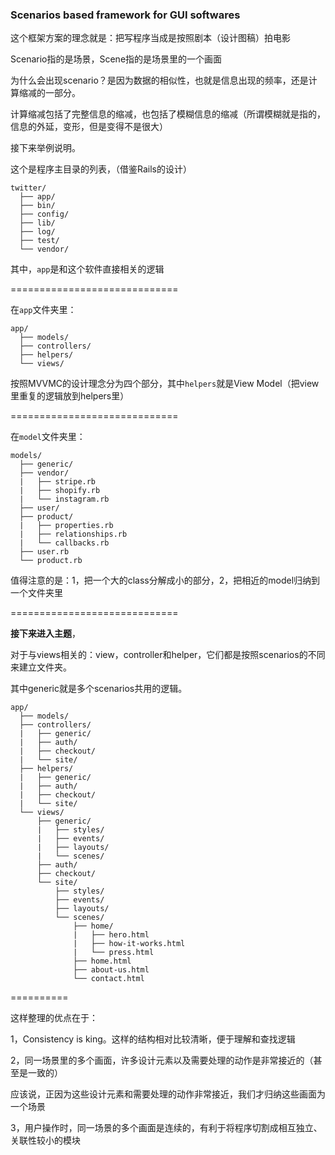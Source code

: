 ### Scenarios based framework for GUI softwares

这个框架方案的理念就是：把写程序当成是按照剧本（设计图稿）拍电影

Scenario指的是场景，Scene指的是场景里的一个画面

为什么会出现scenario？是因为数据的相似性，也就是信息出现的频率，还是计算缩减的一部分。

计算缩减包括了完整信息的缩减，也包括了模糊信息的缩减（所谓模糊就是指的，信息的外延，变形，但是变得不是很大）

接下来举例说明。

这个是程序主目录的列表，（借鉴Rails的设计）

```
twitter/
  ├── app/
  ├── bin/
  ├── config/
  ├── lib/
  ├── log/
  ├── test/
  └── vendor/
```

其中，`app`是和这个软件直接相关的逻辑

=============================

在`app`文件夹里：

```
app/
  ├── models/
  ├── controllers/
  ├── helpers/
  └── views/
```

按照MVVMC的设计理念分为四个部分，其中`helpers`就是View Model（把view里重复的逻辑放到helpers里）

=============================

在`model`文件夹里：

```
models/
  ├── generic/
  ├── vendor/
  |   ├── stripe.rb
  |   ├── shopify.rb
  |   └── instagram.rb
  ├── user/
  ├── product/
  |   ├── properties.rb
  |   ├── relationships.rb
  |   └── callbacks.rb
  ├── user.rb
  └── product.rb
```

值得注意的是：1，把一个大的class分解成小的部分，2，把相近的model归纳到一个文件夹里

=============================

**接下来进入主题**，

对于与views相关的：view，controller和helper，它们都是按照scenarios的不同来建立文件夹。

其中generic就是多个scenarios共用的逻辑。

```
app/
  ├── models/
  ├── controllers/
  |   ├── generic/
  |   ├── auth/
  |   ├── checkout/
  |   └── site/
  ├── helpers/
  |   ├── generic/
  |   ├── auth/
  |   ├── checkout/
  |   └── site/
  └── views/
      ├── generic/
      |   ├── styles/
      |   ├── events/
      |   ├── layouts/
      |   └── scenes/
      ├── auth/
      ├── checkout/
      └── site/
          ├── styles/
          ├── events/
          ├── layouts/
          └── scenes/
              ├── home/
              |   ├── hero.html
              |   ├── how-it-works.html
              |   └── press.html
              ├── home.html
              ├── about-us.html
              └── contact.html
```

==========

这样整理的优点在于：

1，Consistency is king。这样的结构相对比较清晰，便于理解和查找逻辑

2，同一场景里的多个画面，许多设计元素以及需要处理的动作是非常接近的（甚至是一致的）

应该说，正因为这些设计元素和需要处理的动作非常接近，我们才归纳这些画面为一个场景

3，用户操作时，同一场景的多个画面是连续的，有利于将程序切割成相互独立、关联性较小的模块
